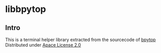 # libbpytop
## Intro
This is a terminal helper library extracted from the sourcecode of [bpytop](https://github.com/aristocratos/bpytop)
Distributed under [Apace License 2.0](LICENSE)